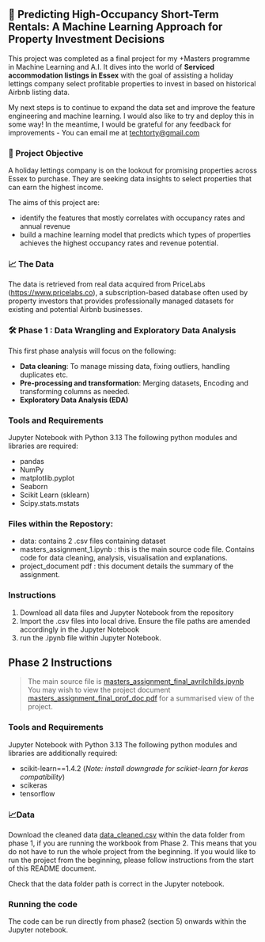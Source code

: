
## 🏡 **Predicting High-Occupancy Short-Term Rentals: A Machine Learning Approach for Property Investment Decisions**

This project was completed  as a final project for my +Masters programme in Machine Learning and A.I. 
It dives into the world of **Serviced accommodation listings in Essex** with the goal of assisting a holiday lettings company select profitable properties to invest in based on historical Airbnb listing data. 

My next steps is to continue to expand the data set and improve the feature engineering and machine learning. I would also like to try and deploy this in some way! In the meantime, I would be grateful for any feedback for improvements - 
You can email me at techtorty@gmail.com

### 🧠 Project Objective

A holiday lettings company is on the lookout for promising properties across Essex to purchase. They are seeking data insights to select properties that can earn the highest income. 

The aims of this project are:
- identify the features that mostly correlates with occupancy rates and annual revenue
- build a machine learning model that predicts which types of properties achieves the highest occupancy rates and revenue potential. 

### 📈 The Data

The data is retrieved from real data acquired from PriceLabs (https://www.pricelabs.co), a subscription-based database often used by property investors that provides professionally managed datasets for existing and potential Airbnb businesses.

### 🛠️ Phase 1 : Data Wrangling and Exploratory Data Analysis

This first phase analysis will focus on the following:
- **Data cleaning**: To manage missing data, fixing outliers, handling duplicates etc.
- **Pre-processing and transformation**: Merging datasets, Encoding and transforming columns as needed.
- **Exploratory Data Analysis (EDA)**

### Tools and Requirements
Jupyter Notebook with Python 3.13
The following python modules and libraries are required:
- pandas
- NumPy
- matplotlib.pyplot
- Seaborn
- Scikit Learn (sklearn)
- Scipy.stats.mstats

### Files within the Repostory:
- data: contains 2 .csv files containing dataset
- masters_assignment_1.ipynb  : this is the main source code file. Contains code for data cleaning, analysis, visualisation and explanations.
- project_document pdf : this document details the summary of the assignment.


### Instructions
1. Download all data files and Jupyter Notebook from the repository
2. Import the .csv files into local drive. Ensure the file paths are amended accordingly in the Jupyter Notebook
3. run the .ipynb file within Jupyter Notebook.
   
## Phase 2 Instructions
> The main source file is [masters_assignment_final_avrilchilds.ipynb](masters_assignment_final_avrilchilds.ipynb)
> You may wish to view the project document [masters_assignment_final_prof_doc.pdf](masters_assignment_final_proj_doc.pdf) for a summarised view of the project. 

### Tools and Requirements
Jupyter Notebook with Python 3.13
The following python modules and libraries are additionally required:
-  scikit-learn==1.4.2 (*Note: install downgrade for scikiet-learn for keras compatibility*)
-  scikeras
-  tensorflow

 ### 📈Data
 Download the cleaned data [data_cleaned.csv](data_cleaned.csv) within the data folder from phase 1, if  you are running the workbook from Phase 2. This means that you do not have to run the whole project from the beginning. If you would like to run the project from the beginning, please follow instructions from the start of this README document.
 
Check that the data folder path is correct in the Jupyter notebook. 

 ### Running the code
 The code can be run directly from phase2 (section 5) onwards within the Jupyter notebook.



